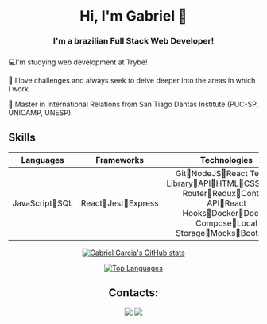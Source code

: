 <h1 align="center">Hi, I'm Gabriel 👋</h1>
<h3 align="center">I'm a brazilian Full Stack Web Developer!</h3>

###

<p >💻I'm studying web development at Trybe!</h4>
  <p >💼 
I love challenges and always seek to delve deeper into the areas in which I work.</h4>
  <p >🌱  Master in International Relations from San Tiago Dantas Institute (PUC-SP, UNICAMP, UNESP).</h4>

  
  ## Skills
<div id='lojc' align="center">

| Languages  | Frameworks | Technologies | Tools | 
|---|---|---|---|
|<div id='lojc' align="center"><span>JavaScript🔸SQL</span></div>|<div id='lojc' align="center"><span>React🔸Jest🔸Express</span></div>|<div id='lojc' align="center"><span>Git🔸NodeJS🔸React Testing Library🔸API🔸HTML🔸CSS🔸React Router🔸Redux🔸Context API🔸React Hooks🔸Docker🔸Docker Compose🔸Local Storage🔸Mocks🔸Bootstrap</span></div>|<div id='lojc' align="center"><span>Linux🔸Terminal🔸Bash🔸GitHub🔸Visual Studio Code🔸MySQL Workbench</span></div>|
 


[![Gabriel Garcia's GitHub stats](https://github-readme-stats.vercel.app/api?username=GarciaGabos&count_private=true&show_icons=true&theme=vue-dark)](https://github.com/anuraghazra/github-readme-stats)

[![Top Languages](https://github-readme-stats.vercel.app/api/top-langs/?username=GarciaGabos&langs_count=8&count_private=true&layout=compact&theme=vue-dark)](https://github.com/anuraghazra/github-readme-stats)

## Contacts:
<div align="center">
  <a href = "mailto:gabrielorgarcia@gmail.com"><img src="https://img.shields.io/badge/-Gmail-%23333?style=for-the-badge&logo=gmail&logoColor=white" target="_blank"></a>
  <a href="https://www.linkedin.com/in/gabriel-garcia-206b6611b/" target="_blank"><img src="https://img.shields.io/badge/-LinkedIn-%230077B5?style=for-the-badge&logo=linkedin&logoColor=white" target="_blank"></a> 
</div>
